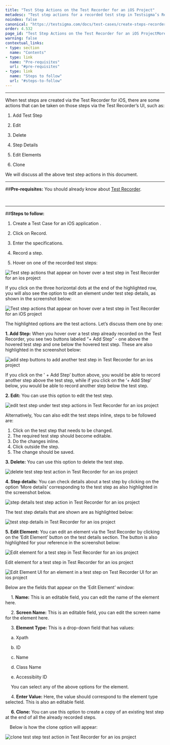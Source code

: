```yaml
---
title: "Test Step Actions on the Test Recorder for an iOS Project"
metadesc: "Test step actions for a recorded test step in Testsigma’s Recorder UI for an ios project."
noindex: false
canonical: "https://testsigma.com/docs/test-cases/create-steps-recorder/ios-apps/step-actions/"
order: 4.532
page_id: "Test Step Actions on the Test Recorder for an iOS ProjectMore Actions"
warning: false
contextual_links:
- type: section
  name: "Contents"
- type: link
  name: "Pre-requisites"
  url: "#pre-requisites"
- type: link
  name: "Steps to follow"
  url: "#steps-to-follow"
---
```


---
When test steps are created via the Test Recorder for iOS, there are some actions that can be taken on those steps via the Test Recorder’s UI, such as: 


1. Add Test Step
   
2. Edit
   
3. Delete
   
4. Step Details
   
5. Edit Elements
   
6. Clone


We will discuss all the above test step actions in this document.


---
##**Pre-requisites:**
You should already know about [Test Recorder](https://testsigma.com/docs/test-cases/create-steps-recorder/android-apps/overview/).

&emsp;

---
##**Steps to follow:**
1. Create a Test Case for an iOS application .

2. Click on Record.

3. Enter the specifications.

4. Record a step.

5. Hover on one of the recorded test steps:

![Test step actions that appear on hover over a test step in Test Recorder for an ios project](https://docs.testsigma.com/images/step-actions/hover-over-test-steps-test-step-actions-testsigma-element-inspector-ios.png)

If you click on the three horizontal dots at the end of the highlighted row, you will also see the option to edit an element under test step details, as shown in the screenshot below:

![Test step actions that appear on hover over a test step in Test Recorder for an iOS project](https://docs.testsigma.com/images/step-actions/edit-element-test-step-actions-testsigma-element-inspector-ios.png)

The highlighted options are the test actions. Let’s discuss them one by one:

**1. Add Step:** When you hover over a test step already recorded on the Test Recorder, you see two buttons labeled “+ Add Step” - one above the hovered test step and one below the hovered test step. These are also highlighted in the screenshot below:

![add step buttons to add another test step in Test Recorder for an ios project](https://docs.testsigma.com/images/step-actions/add-step-buttons-test-steps-testsigma-element-inspector-ios.png)


If you click on the ' + Add Step’ button above, you would be able to record another step above the test step, while if you click on the ‘+ Add Step’ below, you would be able to record another step below the test step.



**2. Edit:** You can use this option to edit the test step. 

![edit test step under test step actions in Test Recorder for an ios project](https://docs.testsigma.com/images/step-actions/edit-test-step-test-action-testsigma-element-inspector-ios.png)

Alternatively, You can also edit the test steps inline, steps to be followed are:
1. Click on the test step that needs to be changed.
2. The required test step should become editable.
3. Do the changes inline.
4. Click outside the step.
5. The change should be saved.


**3. Delete:**  You can use this option to delete the test step.

![delete test step test action in Test Recorder for an ios project](https://docs.testsigma.com/images/step-actions/delete-test-step-test-action-testsigma-element-inspector-ios.png)

**4. Step details:** You can check details about a test step by clicking on the option ‘More details’ corresponding to the test step as also highlighted in the screenshot below.

![step details test step action in Test Recorder for an ios project](https://docs.testsigma.com/images/step-actions/step-details-test-step-action-testsigma-element-inspector-ios.png)

The test step details that are shown are as highlighted below:

![test step details in Test Recorder for an ios project](https://docs.testsigma.com/images/step-actions/test-step-details-testsigma-element-inspector-ios.png)

**5. Edit Element:** You can edit an element via the Test Recorder by clicking on the ‘Edit Element’ button on the test details section. The button is also highlighted for your reference in the screenshot below:

![Edit element for a test step in Test Recorder for an ios project](https://docs.testsigma.com/images/step-actions/edit-element-test-step-details-testsigma-element-inspector-ios.png)

Edit element for a test step in Test Recorder for an ios project

![Edit Element UI for an element in a test step on Test Recorder UI for an ios project](https://docs.testsigma.com/images/step-actions/edit-element-ui-testsigma-element-inspector-ios.png)

Below are the fields that appear on the ‘Edit Element’ window:

&emsp; 1. **Name:** This is an editable field, you can edit the name of the element here.

&emsp; 2. **Screen Name:** This is an editable field, you can edit the screen name for the element here.

&emsp; 3. **Element Type:** This is a drop-down field that has values:

&emsp; a. Xpath

&emsp; b. ID

&emsp; c. Name

&emsp; d. Class Name

&emsp; e. Accessibiity ID

&emsp; You can select any of the above options for the element.

&emsp; 4. **Enter Value:** Here, the value should correspond to the element type selected. This is also an editable field.

&emsp;
**6. Clone:** You can use this option to create a copy of an existing test step at the end of all the already recorded steps.

&emsp;Below is how the clone option will appear:

![clone test step test action in Test Recorder for an ios project](https://docs.testsigma.com/images/step-actions/clone-test-step-test-action-testsigma-element-inspector-ios.png)






	
